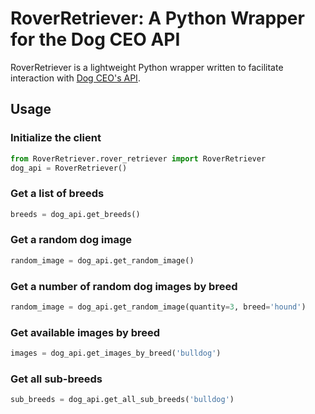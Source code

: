 # RoverRetriever: A Python Wrapper for the Dog CEO API

RoverRetriever is a lightweight Python wrapper written to facilitate interaction with [Dog CEO's API](https://dog.ceo/dog-api/).

## Usage

### Initialize the client

```python
from RoverRetriever.rover_retriever import RoverRetriever
dog_api = RoverRetriever()
```

### Get a list of breeds

```python
breeds = dog_api.get_breeds()
```

### Get a random dog image

```python
random_image = dog_api.get_random_image()
```

### Get a number of random dog images by breed

```python
random_image = dog_api.get_random_image(quantity=3, breed='hound')
```

### Get available images by breed

```python
images = dog_api.get_images_by_breed('bulldog')
```

### Get all sub-breeds

```python
sub_breeds = dog_api.get_all_sub_breeds('bulldog')
```